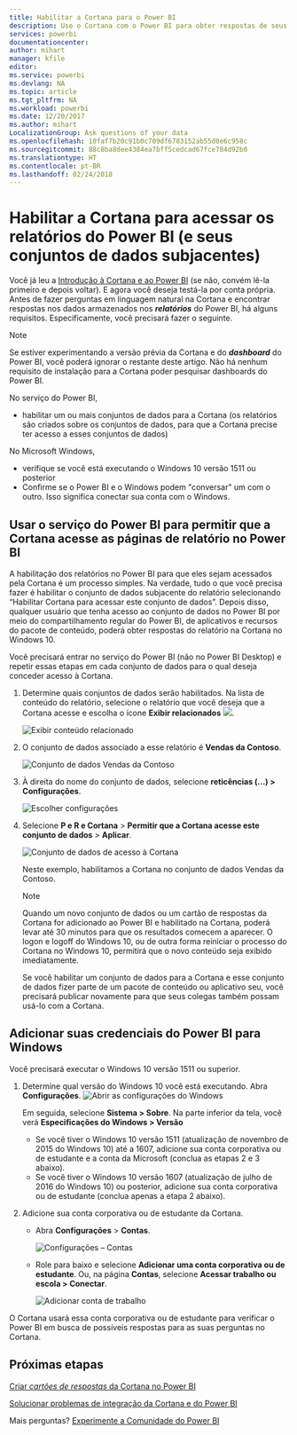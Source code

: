 ```yaml
---
title: Habilitar a Cortana para o Power BI
description: Use o Cortana com o Power BI para obter respostas de seus dados. Ative a Cortana para cada conjunto de dados do Power BI e habilite a Cortana para acessar seus conjuntos de dados de dispositivos Windows.
services: powerbi
documentationcenter: 
author: mihart
manager: kfile
editor: 
ms.service: powerbi
ms.devlang: NA
ms.topic: article
ms.tgt_pltfrm: NA
ms.workload: powerbi
ms.date: 12/20/2017
ms.author: mihart
LocalizationGroup: Ask questions of your data
ms.openlocfilehash: 10faf7b20c91b0c709df6783152ab55d0e6c958c
ms.sourcegitcommit: 88c8ba8dee4384ea7bff5cedcad67fce784d92b0
ms.translationtype: HT
ms.contentlocale: pt-BR
ms.lasthandoff: 02/24/2018
---
```

# <a name="enable-cortana-to-access-power-bi-reports-and-their-underlying-datasets"></a>Habilitar a Cortana para acessar os relatórios do Power BI (e seus conjuntos de dados subjacentes)
Você já leu a [Introdução à Cortana e ao Power BI](service-cortana-intro.md) (se não, convém lê-la primeiro e depois voltar). E agora você deseja testá-la por conta própria.  Antes de fazer perguntas em linguagem natural na Cortana e encontrar respostas nos dados armazenados nos ***relatórios*** do Power BI, há alguns requisitos. Especificamente, você precisará fazer o seguinte.

> [!NOTE]
> Se estiver experimentando a versão prévia da Cortana e do ***dashboard*** do Power BI, você poderá ignorar o restante deste artigo. Não há nenhum requisito de instalação para a Cortana poder pesquisar dashboards do Power BI.
> 
> 

No serviço do Power BI,

* habilitar um ou mais conjuntos de dados para a Cortana (os relatórios são criados sobre os conjuntos de dados, para que a Cortana precise ter acesso a esses conjuntos de dados)

No Microsoft Windows,

* verifique se você está executando o Windows 10 versão 1511 ou posterior
* Confirme se o Power BI e o Windows podem "conversar" um com o outro. Isso significa conectar sua conta com o Windows.

## <a name="use-power-bi-service-to-enable-cortana-to-access-report-pages-in-power-bi"></a>Usar o serviço do Power BI para permitir que a Cortana acesse as páginas de relatório no Power BI
A habilitação dos relatórios no Power BI para que eles sejam acessados pela Cortana é um processo simples.  Na verdade, tudo o que você precisa fazer é habilitar o conjunto de dados subjacente do relatório selecionando “Habilitar Cortana para acessar este conjunto de dados”. Depois disso, qualquer usuário que tenha acesso ao conjunto de dados no Power BI por meio do compartilhamento regular do Power BI, de aplicativos e recursos do pacote de conteúdo, poderá obter respostas do relatório na Cortana no Windows 10.

Você precisará entrar no serviço do Power BI (não no Power BI Desktop) e repetir essas etapas em cada conjunto de dados para o qual deseja conceder acesso à Cortana.

1. Determine quais conjuntos de dados serão habilitados. Na lista de conteúdo do relatório, selecione o relatório que você deseja que a Cortana acesse e escolha o ícone **Exibir relacionados** ![](media/service-cortana-enable/power-bi-cortana-view-related-icon.png).
   
    ![Exibir conteúdo relacionado](media/service-cortana-enable/power-bi-view-related.png)
2. O conjunto de dados associado a esse relatório é **Vendas da Contoso**.
   
    ![Conjunto de dados Vendas da Contoso](media/service-cortana-enable/power-bi-identify-dataset.png)
3. À direita do nome do conjunto de dados, selecione **reticências (...) > Configurações**.  
   
    ![Escolher configurações](media/service-cortana-enable/power-bi-settings-cortana.png)
4. Selecione **P e R e Cortana** > **Permitir que a Cortana acesse este conjunto de dados** > **Aplicar**.
   
   ![Conjunto de dados de acesso à Cortana](media/service-cortana-enable/power-bi-cortana-enable-new.png)
   
   Neste exemplo, habilitamos a Cortana no conjunto de dados Vendas da Contoso.
   
   > [!NOTE]
   > Quando um novo conjunto de dados ou um cartão de respostas da Cortana for adicionado ao Power BI e habilitado na Cortana, poderá levar até 30 minutos para que os resultados comecem a aparecer. O logon e logoff do Windows 10, ou de outra forma reiniciar o processo do Cortana no Windows 10, permitirá que o novo conteúdo seja exibido imediatamente.
   > 
   > Se você habilitar um conjunto de dados para a Cortana e esse conjunto de dados fizer parte de um pacote de conteúdo ou aplicativo seu, você precisará publicar novamente para que seus colegas também possam usá-lo com a Cortana.
   > 
   > 

## <a name="add-your-power-bi-credentials-to-windows"></a>Adicionar suas credenciais do Power BI para Windows
Você precisará executar o Windows 10 versão 1511 ou superior.

1. Determine qual versão do Windows 10 você está executando. Abra **Configurações**.
    ![Abrir as configurações do Windows](media/service-cortana-enable/power-bi-cortana-windows.png)

    Em seguida, selecione **Sistema > Sobre**. Na parte inferior da tela, você verá **Especificações do Windows > Versão**

   * Se você tiver o Windows 10 versão 1511 (atualização de novembro de 2015 do Windows 10) até a 1607, adicione sua conta corporativa ou de estudante e a conta da Microsoft (conclua as etapas 2 e 3 abaixo).
   * Se você tiver o Windows 10 versão 1607 (atualização de julho de 2016 do Windows 10) ou posterior, adicione sua conta corporativa ou de estudante (conclua apenas a etapa 2 abaixo).
1. Adicione sua conta corporativa ou de estudante da Cortana.
   
   * Abra **Configurações** > **Contas**.
     
       ![Configurações – Contas](media/service-cortana-enable/power-bi-windows-accounts.png)
   * Role para baixo e selecione **Adicionar uma conta corporativa ou de estudante**. Ou, na página **Contas**, selecione **Acessar trabalho ou escola > Conectar**.
     
     ![Adicionar conta de trabalho](media/service-cortana-enable/power-bi-add-work-account2.png)

O Cortana usará essa conta corporativa ou de estudante para verificar o Power BI em busca de possíveis respostas para as suas perguntas no Cortana.

## <a name="next-steps"></a>Próximas etapas
[Criar *cartões de respostas* da Cortana no Power BI](service-cortana-answer-cards.md)

[Solucionar problemas de integração da Cortana e do Power BI](service-cortana-troubleshoot.md)

Mais perguntas? [Experimente a Comunidade do Power BI](http://community.powerbi.com/)

